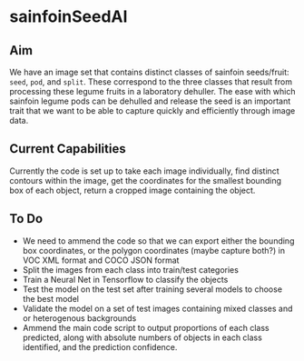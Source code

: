 # sainfoinSeedAI

## Aim

We have an image set that contains distinct classes of sainfoin seeds/fruit: `seed`, `pod`, and `split`. These correspond to the three classes that result from processing these legume fruits in a laboratory dehuller. The ease with which sainfoin legume pods can be dehulled and release the seed is an important trait that we want to be able to capture quickly and efficiently through image data. 

## Current Capabilities

Currently the code is set up to take each image individually, find distinct contours within the image, get the coordinates for the smallest bounding box of each object, return a cropped image containing the object.

## To Do

* We need to ammend the code so that we can export either the bounding box coordinates, or the polygon coordinates (maybe capture both?) in VOC XML format and COCO JSON format
* Split the images from each class into train/test categories
* Train a Neural Net in Tensorflow to classify the objects
* Test the model on the test set after training several models to choose the best model
* Validate the model on a set of test images containing mixed classes and or heterogenous backgrounds
* Ammend the main code script to output proportions of each class predicted, along with absolute numbers of objects in each class identified, and the prediction confidence.
